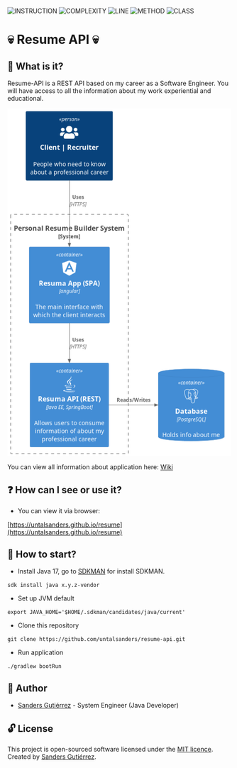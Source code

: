 ![INSTRUCTION](https://img.shields.io/badge/instruction--coverage-100.00%25-brightgreen.svg)
![COMPLEXITY](https://img.shields.io/badge/complexity-1.00-brightgreen.svg)
![LINE](https://img.shields.io/badge/line--coverage-100.00%25-brightgreen.svg)
![METHOD](https://img.shields.io/badge/method--coverage-100.00%25-brightgreen.svg)
![CLASS](https://img.shields.io/badge/class--coverage-100.00%25-brightgreen.svg)

# :skull: Resume API :skull:

## :thought_balloon: What is it?

Resume-API is a REST API based on my career as a Software Engineer. 
You will have access to all the information about my work 
experiential and educational.

![Context diagram about application](docs/puml/context_diagram.png "Context Diagram")

You can view all information about application here: [Wiki](https://github.com/untalsanders/resume-api/wiki)

## :question: How can I see or use it?

- You can view it via browser:

[https://untalsanders.github.io/resume](https://untalsanders.github.io/resume)

## :rocket: How to start?

- Install Java 17, go to [SDKMAN](https://sdkman.io/install) for install SDKMAN.

```shell
sdk install java x.y.z-vendor
```

- Set up JVM default 

```shell
export JAVA_HOME='$HOME/.sdkman/candidates/java/current'
```

- Clone this repository

```shell
git clone https://github.com/untalsanders/resume-api.git
```

- Run application

```shell
./gradlew bootRun
```

## :wolf: Author

- [Sanders Gutiérrez](https://untalsanders.github.io) - System Engineer (Java Developer)

## :unlock: License

This project is open-sourced software licensed under the [MIT licence](LICENCE). Created by [Sanders Gutiérrez](https://untalsanders.github.io).
